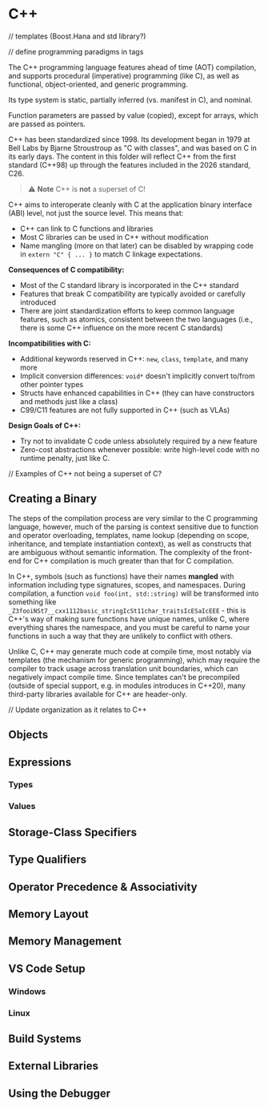 # C++

// templates (Boost.Hana and std library?)

// define programming paradigms in tags

The C++ programming language features ahead of time (AOT) compilation, and supports procedural (imperative) programming (like C), as well as functional, object-oriented, and generic programming. 

Its type system is static, partially inferred (vs. manifest in C), and nominal.

Function parameters are passed by value (copied), except for arrays, which are passed as pointers.

C++ has been standardized since 1998. Its development began in 1979 at Bell Labs by Bjarne Stroustroup as "C with classes", and was based on C in its early days. The content in this folder will reflect C++ from the first standard (C++98) up through the features included in the 2026 standard, C26.

> ⚠️ **Note**
> C++ is **not** a superset of C!

C++ aims to interoperate cleanly with C at the application binary interface (ABI) level, not just the source level. This means that:
* C++ can link to C functions and libraries
* Most C libraries can be used in C++ without modification
* Name mangling (more on that later) can be disabled by wrapping code in `extern "C" { ... }` to match C linkage expectations.

**Consequences of C compatibility:**
* Most of the C standard library is incorporated in the C++ standard
* Features that break C compatibility are typically avoided or carefully introduced
* There are joint standardization efforts to keep common language features, such as atomics, consistent between the two languages (i.e., there is some C++ influence on the more recent C standards)

**Incompatibilities with C:**
* Additional keywords reserved in C++: `new`, `class`, `template`, and many more
* Implicit conversion differences: `void*` doesn't implicitly convert to/from other pointer types
* Structs have enhanced capabilities in C++ (they can have constructors and methods just like a class)
* C99/C11 features are not fully supported in C++ (such as VLAs)

**Design Goals of C++:**
* Try not to invalidate C code unless absolutely required by a new feature
* Zero-cost abstractions whenever possible: write high-level code with no runtime penalty, just like C.

// Examples of C++ not being a superset of C?

## Creating a Binary

The steps of the compilation process are very similar to the C programming language, however, much of the parsing is context sensitive due to function and operator overloading, templates, name lookup (depending on scope, inheritance, and template instantiation context), as well as constructs that are ambiguous without semantic information. The complexity of the front-end for C++ compilation is much greater than that for C compilation.

In C++, symbols (such as functions) have their names **mangled** with information including type signatures, scopes, and namespaces. During compilation, a function `void foo(int, std::string)` will be transformed into something like `_Z3fooiNSt7__cxx1112basic_stringIcSt11char_traitsIcESaIcEEE` - this is C++'s way of making sure functions have unique names, unlike C, where everything shares the namespace, and you must be careful to name your functions in such a way that they are unlikely to conflict with others.

Unlike C, C++ may generate much code at compile time, most notably via templates (the mechanism for generic programming), which may require the compiler to track usage across translation unit boundaries, which can negatively impact compile time. Since templates can't be precompiled (outside of special support, e.g. in modules introduces in C++20), many third-party libraries available for C++ are header-only.

// Update organization as it relates to C++

## Objects

## Expressions

### Types

### Values

## Storage-Class Specifiers

## Type Qualifiers

## Operator Precedence & Associativity

## Memory Layout

## Memory Management

## VS Code Setup

### Windows

### Linux

## Build Systems

## External Libraries

## Using the Debugger
